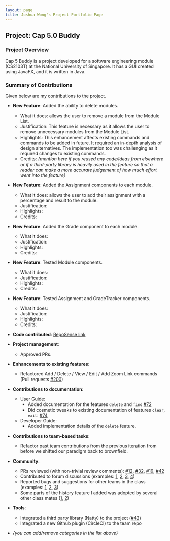 ```yaml
---
layout: page
title: Joshua Wong's Project Portfolio Page
---
```


## Project: Cap 5.0 Buddy

### Project Overview

Cap 5 Buddy is a project developed for a software engineering module (CS2103T) at the National University of Singapore.
It has a GUI created using JavaFX, and it is written in Java.

### Summary of Contributions

Given below are my contributions to the project.

* **New Feature**: Added the ability to delete modules.
  * What it does: allows the user to remove a module from the Module List.
  * Justification: This feature is necessary as it allows the user to remove unnecessary modules from the Module List.
  * Highlights: This enhancement affects existing commands and commands to be added in future. It required an in-depth analysis of design alternatives. The implementation too was challenging as it required changes to existing commands.
  * Credits: *{mention here if you reused any code/ideas from elsewhere or if a third-party library is heavily used in the feature so that a reader can make a more accurate judgement of how much effort went into the feature}*

* **New Feature**: Added the Assignment components to each module.
  * What it does: allows the user to add their assignment with a percentage and result to the module.
  * Justification:
  * Highlights:
  * Credits:

* **New Feature**: Added the Grade component to each module.
  * What it does:
  * Justification:
  * Highlights:
  * Credits:

* **New Feature**: Tested Module components.
  * What it does:
  * Justification:
  * Highlights:
  * Credits:

* **New Feature**: Tested Assignment and GradeTracker components.
  * What it does:
  * Justification:
  * Highlights:
  * Credits:

* **Code contributed**: [RepoSense link](https://nus-cs2103-ay2021s1.github.io/tp-dashboard/#breakdown=true&search=&sort=groupTitle&sortWithin=title&since=2020-08-14&timeframe=commit&mergegroup=&groupSelect=groupByRepos&checkedFileTypes=docs~functional-code~test-code~other&tabOpen=true&tabType=zoom&zFR=false&zA=murtubak&zR=AY2021S1-CS2103T-F12-3%2Ftp%5Bmaster%5D&zACS=258.1984652947332&zS=2020-08-14&zFS=&zU=2020-10-14&zMG=false&zFTF=commit&zFGS=groupByRepos)

* **Project management**:
  * Approved PRs.

* **Enhancements to existing features**:
  * Refactored Add / Delete / View / Edit / Add Zoom Link commands (Pull requests [\#200](https://github.com/AY2021S1-CS2103T-F12-3/tp/pull/200))

* **Contributions to documentation**:
  * User Guide:
    * Added documentation for the features `delete` and `find` [\#72]()
    * Did cosmetic tweaks to existing documentation of features `clear`, `exit`: [\#74]()
  * Developer Guide:
    * Added implementation details of the `delete` feature.

* **Contributions to team-based tasks**:
  * Refactor past team contributions from the previous iteration from before we shifted our paradigm back to brownfield.

* **Community**:
  * PRs reviewed (with non-trivial review comments): [\#12](), [\#32](), [\#19](), [\#42]()
  * Contributed to forum discussions (examples: [1](), [2](), [3](), [4]())
  * Reported bugs and suggestions for other teams in the class (examples: [1](), [2](), [3]())
  * Some parts of the history feature I added was adopted by several other class mates ([1](), [2]())

* **Tools**:
  * Integrated a third party library (Natty) to the project ([\#42]())
  * Integrated a new Github plugin (CircleCI) to the team repo

* _{you can add/remove categories in the list above}_
